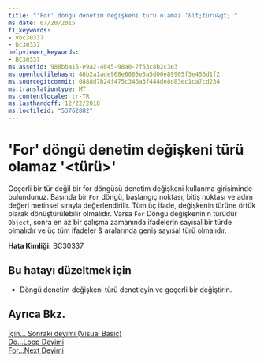 ```yaml
---
title: "'For' döngü denetim değişkeni türü olamaz '&lt;türü&gt;'"
ms.date: 07/20/2015
f1_keywords:
- vbc30337
- bc30337
helpviewer_keywords:
- BC30337
ms.assetid: 988bba15-e9a2-4045-98a0-7f53c8b2c3e3
ms.openlocfilehash: 46b2a1ade968e6005e5a5d00e89905f3e456d1f2
ms.sourcegitcommit: 0888d7b24f475c346a3f444de8d83ec1ca7cd234
ms.translationtype: MT
ms.contentlocale: tr-TR
ms.lasthandoff: 12/22/2018
ms.locfileid: "53762882"
---
```

# <a name="for-loop-control-variable-cannot-be-of-type-lttypegt"></a>'For' döngü denetim değişkeni türü olamaz '&lt;türü&gt;'
Geçerli bir tür değil bir for döngüsü denetim değişkeni kullanma girişiminde bulundunuz. Başında bir `For` döngü, başlangıç noktası, bitiş noktası ve adım değeri metinsel sırayla değerlendirilir. Tüm üç ifade, değişkenin türüne örtük olarak dönüştürülebilir olmalıdır. Varsa `For` Döngü değişkeninin türüdür `Object`, sonra en az bir çalışma zamanında ifadelerin sayısal bir türde olmalıdır ve üç tüm ifadeler & aralarında geniş sayısal türü olmalıdır.  
  
 **Hata Kimliği:** BC30337  
  
## <a name="to-correct-this-error"></a>Bu hatayı düzeltmek için  
  
-   Döngü denetim değişkeni türü denetleyin ve geçerli bir değiştirin.  
  
## <a name="see-also"></a>Ayrıca Bkz.  
 [İçin... Sonraki deyimi (Visual Basic)](../language-reference/statements/for-next-statement.md)  
 [Do...Loop Deyimi](../../visual-basic/language-reference/statements/do-loop-statement.md)  
 [For...Next Deyimi](../../visual-basic/language-reference/statements/for-next-statement.md)
